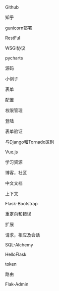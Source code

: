 Github

知乎

gunicorn部署

RestFul

WSGI协议

pycharts

源码

小例子

表单

配置

权限管理

登陆

表单验证

与Django和Tornado区别

Vue.js

学习资源

博客，社区

中文文档

上下文

Flask-Bootstrap

重定向和错误

扩展

请求，相应及会话

SQL-Alchemy

HelloFlask

token

路由

Flak-Admin